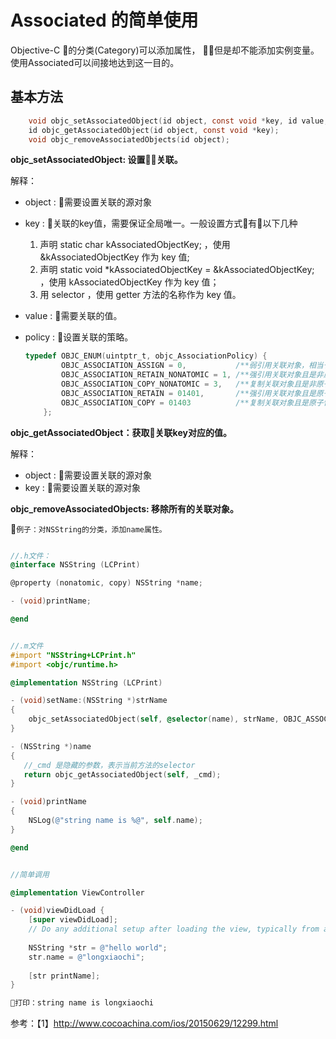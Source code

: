 # Associated 的简单使用

Objective-C 的分类(Category)可以添加属性， 但是却不能添加实例变量。使用Associated可以间接地达到这一目的。


## 基本方法
```objective-c
    void objc_setAssociatedObject(id object, const void *key, id value, objc_AssociationPolicy policy);
    id objc_getAssociatedObject(id object, const void *key);
    void objc_removeAssociatedObjects(id object);
```

**objc_setAssociatedObject: 设置关联。**

解释：
- object : 需要设置关联的源对象
- key : 关联的key值，需要保证全局唯一。一般设置方式有以下几种
    1. 声明 static char kAssociatedObjectKey; ，使用 &kAssociatedObjectKey 作为 key 值;
    2. 声明 static void *kAssociatedObjectKey = &kAssociatedObjectKey; ，使用 kAssociatedObjectKey 作为 key 值；
    3. 用 selector ，使用 getter 方法的名称作为 key 值。

- value : 需要关联的值。
- policy : 设置关联的策略。
    ```objective-c
    typedef OBJC_ENUM(uintptr_t, objc_AssociationPolicy) {
            OBJC_ASSOCIATION_ASSIGN = 0,           /**弱引用关联对象，相当于 @property (assign)*/
            OBJC_ASSOCIATION_RETAIN_NONATOMIC = 1, /**强引用关联对象且是非原子性，相当于 @property (nonatomic, strong). */
            OBJC_ASSOCIATION_COPY_NONATOMIC = 3,   /**复制关联对象且是非原子性，相对于 @property (nonatomic, copy)*/
            OBJC_ASSOCIATION_RETAIN = 01401,       /**强引用关联对象且是原子性，相当于 @property (atomic, strong) */
            OBJC_ASSOCIATION_COPY = 01403          /**复制关联对象且是原子性，相对于 @property (atomic, copy) */
        };
    ```

**objc_getAssociatedObject：获取关联key对应的值。**

解释：
- object : 需要设置关联的源对象
- key : 需要设置关联的源对象

**objc_removeAssociatedObjects: 移除所有的关联对象。**

`例子：对NSString的分类，添加name属性。`
```objective-c

//.h文件：
@interface NSString (LCPrint)

@property (nonatomic, copy) NSString *name;

- (void)printName;

@end


//.m文件
#import "NSString+LCPrint.h"
#import <objc/runtime.h>

@implementation NSString (LCPrint)

- (void)setName:(NSString *)strName
{
    objc_setAssociatedObject(self, @selector(name), strName, OBJC_ASSOCIATION_RETAIN_NONATOMIC);
}

- (NSString *)name
{
   //_cmd 是隐藏的参数，表示当前方法的selector
   return objc_getAssociatedObject(self, _cmd);
}

- (void)printName
{
    NSLog(@"string name is %@", self.name);
}

@end


//简单调用

@implementation ViewController

- (void)viewDidLoad {
    [super viewDidLoad];
    // Do any additional setup after loading the view, typically from a nib.
    
    NSString *str = @"hello world";
    str.name = @"longxiaochi";
    
    [str printName];
}

打印：string name is longxiaochi

```

参考：【1】http://www.cocoachina.com/ios/20150629/12299.html